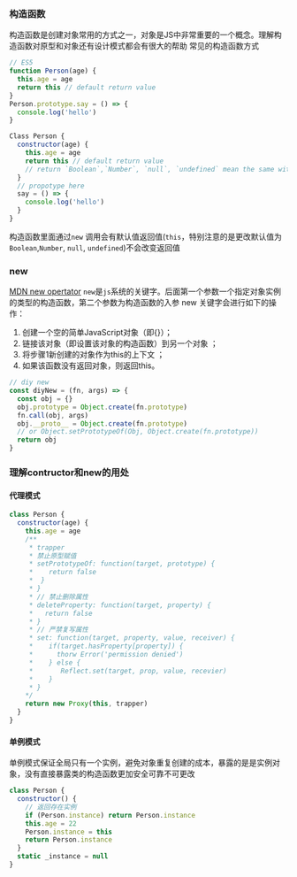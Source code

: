 ### 构造函数
构造函数是创建对象常用的方式之一，对象是JS中非常重要的一个概念。理解构造函数对原型和对象还有设计模式都会有很大的帮助
常见的构造函数方式
```js
// ES5
function Person(age) {
  this.age = age
  return this // default return value
}
Person.prototype.say = () => {
  console.log('hello')
}

Class Person {
  constructor(age) {
    this.age = age
    return this // default return value 
    // return `Boolean`,`Number`, `null`, `undefined` mean the same with this
  }
  // propotype here
  say = () => {
    console.log('hello')
  }
}
```
构造函数里面通过`new` 调用会有默认值返回值(`this`，特别注意的是更改默认值为`Boolean`,`Number`, `null`, `undefined`)不会改变返回值
### new
[MDN new opertator](https://developer.mozilla.org/zh-CN/docs/Web/JavaScript/Reference/Operators/new)
`new`是`js`系统的关键字。后面第一个参数一个指定对象实例的类型的构造函数，第二个参数为构造函数的入参
new 关键字会进行如下的操作：
1. 创建一个空的简单JavaScript对象（即{}）；
2. 链接该对象（即设置该对象的构造函数）到另一个对象 ；
3. 将步骤1新创建的对象作为this的上下文 ；
4. 如果该函数没有返回对象，则返回this。

```js
// diy new 
const diyNew = (fn, args) => {
  const obj = {}
  obj.prototype = Object.create(fn.prototype)
  fn.call(obj, args)
  obj.__proto__ = Object.create(fn.prototype)
  // or Object.setPrototypeOf(Obj, Object.create(fn.prototype))
  return obj
}
```

### 理解contructor和new的用处
####  代理模式
```js
class Person {
  constructor(age) {
    this.age = age
    /**
     * trapper
     * 禁止原型赋值
     * setPrototypeOf: function(target, prototype) {
     *    return false
     *  }
     * }
     * // 禁止删除属性
     * deleteProperty: function(target, property) {
     *   return false
     * }
     * // 严禁复写属性
     * set: function(target, property, value, receiver) {
     *    if(target.hasProperty[property]) {
     *      thorw Error('permission denied')
     *    } else {
     *       Reflect.set(target, prop, value, recevier)
     *    }
     * }
    */
    return new Proxy(this, trapper)
  }
}

```

#### 单例模式
单例模式保证全局只有一个实例，避免对象重复创建的成本，暴露的是是实例对象，没有直接暴露类的构造函数更加安全可靠不可更改
```js
class Person {
  constructor() {
    // 返回存在实例
    if (Person.instance) return Person.instance
    this.age = 22
    Person.instance = this
    return Person.instance 
  }
  static _instance = null
}
```


